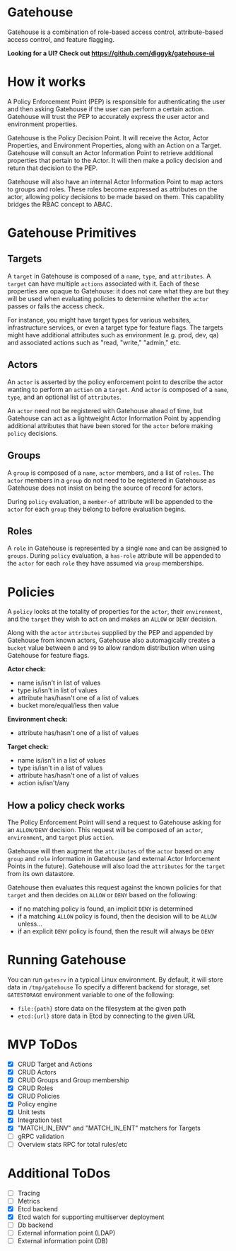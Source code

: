 # Gatehouse
Gatehouse is a combination of role-based access control, attribute-based access control, and feature flagging.

**Looking for a UI?  Check out https://github.com/diggyk/gatehouse-ui**

# How it works

A Policy Enforcement Point (PEP) is responsible for authenticating the user and then asking Gatehouse if the user can perform a certain action. Gatehouse will trust the PEP to accurately express the user actor and environment properties.

Gatehouse is the Policy Decision Point. It will receive the Actor, Actor Properties, and Environment Properties, along with an Action on a Target. Gatehouse will consult an Actor Information Point to retrieve additional properties that pertain to the Actor. It will then make a policy decision and return that decision to the PEP.

Gatehouse will also have an internal Actor Information Point to map actors to groups and roles. These roles become expressed as attributes on the actor, allowing policy decisions to be made based on them. This capability bridges the RBAC concept to ABAC.

# Gatehouse Primitives

## Targets

A `target` in Gatehouse is composed of a `name`, `type`, and `attributes`. A `target` can have multiple `actions` associated with it. Each of these properties are opaque to Gatehouse: it does not care what they are but they will be used when evaluating policies to determine whether the `actor` passes or fails the access check.

For instance, you might have target types for various websites, infrastructure services, or even a target type for feature flags. The targets might have additional attributes such as environment (e.g. prod, dev, qa) and associated actions such as "read, "write," "admin," etc.

## Actors

An `actor` is asserted by the policy enforcement point to describe the actor wanting to perform an `action` on a `target`. And `actor` is composed of a `name`, `type`, and an optional list of `attributes`.

An `actor` need not be registered with Gatehouse ahead of time, but Gatehouse can act as a lightweight Actor Information Point by appending additional attributes that have been stored for the `actor` before making `policy` decisions.

## Groups

A `group` is composed of a `name`, `actor` members, and a list of `roles`. The `actor` members in a `group` do not need to be registered in Gatehouse as Gatehouse does not insist on being the source of record for actors.

During `policy` evaluation, a `member-of` attribute will be appended to the `actor` for each `group` they belong to before evaluation begins.

## Roles

A `role` in Gatehouse is represented by a single `name` and can be assigned to `groups`. During `policy` evaluation, a `has-role` attribute will be appended to the `actor` for each `role` they have assumed via `group` memberships.

# Policies

A `policy` looks at the totality of properties for the `actor`, their `environment`, and the `target` they wish to act on and makes an `ALLOW` or `DENY` decision.

Along with the `actor` `attributes` supplied by the PEP and appended by Gatehouse from known actors, Gatehouse also automagically creates a `bucket` value between `0` and `99` to allow random distribution when using Gatehouse for feature flags.

**Actor check:**

* name is/isn't in list of values
* type is/isn't in list of values
* attribute has/hasn't one of a list of values
* bucket more/equal/less then value

**Environment check:**
* attribute has/hasn't one of a list of values

**Target check:**
* name is/isn't in a list of values
* type is/isn't in a list of values
* attribute has/hasn't one of a list of values
* action is/isn't/any

## How a policy check works

The Policy Enforcement Point will send a request to Gatehouse asking for an `ALLOW/DENY` decision. This request will be composed of an `actor`, `environment`, and `target` plus `action`. 

Gatehouse will then augment the `attributes` of the `actor` based on any `group` and `role` information in Gatehouse (and external Actor Inforcement Points in the future). Gatehouse will also load the `attributes` for the `target` from its own datastore.

Gatehouse then evaluates this request against the known policies for that `target` and then decides on `ALLOW` or `DENY` based on the following:
* if no matching policy is found, an implicit `DENY` is determined
* if a matching `ALLOW` policy is found, then the decision will to be `ALLOW` unless...
* if an explicit `DENY` policy is found, then the result will always be `DENY`

# Running Gatehouse

You can run `gatesrv` in a typical Linux environment.  By default, it will store data in `/tmp/gatehouse`
To specify a different backend for storage, set `GATESTORAGE` environment variable to one of the following:

* `file:{path}` store data on the filesystem at the given path
* `etcd:{url}` store data in Etcd by connecting to the given URL
  

# MVP ToDos

- [x] CRUD Target and Actions
- [x] CRUD Actors
- [x] CRUD Groups and Group membership
- [x] CRUD Roles
- [x] CRUD Policies
- [x] Policy engine
- [x] Unit tests
- [x] Integration test
- [x] "MATCH_IN_ENV" and "MATCH_IN_ENT" matchers for Targets
- [ ] gRPC validation
- [ ] Overview stats RPC for total rules/etc

# Additional ToDos

- [ ] Tracing
- [ ] Metrics
- [x] Etcd backend
- [x] Etcd watch for supporting multiserver deployment
- [ ] Db backend
- [ ] External information point (LDAP)
- [ ] External information point (DB)

